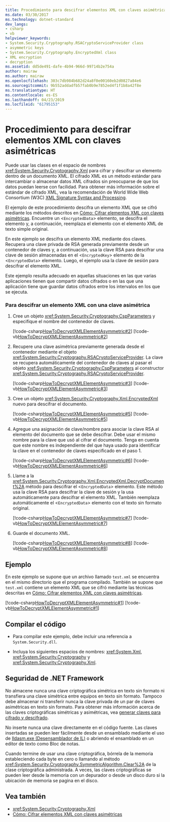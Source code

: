 ```yaml
---
title: Procedimiento para descifrar elementos XML con claves asimétricas
ms.date: 03/30/2017
ms.technology: dotnet-standard
dev_langs:
- csharp
- vb
helpviewer_keywords:
- System.Security.Cryptography.RSACryptoServiceProvider class
- asymmetric keys
- System.Security.Cryptography.EncryptedXml class
- XML encryption
- decryption
ms.assetid: dd5de491-dafe-4b94-966d-99714b2e754a
author: mairaw
ms.author: mairaw
ms.openlocfilehash: 303c7db984b682d24a8f0e00160eb2d0827a84e6
ms.sourcegitcommit: 9b552addadfb57fab0b9e7852ed4f1f1b8a42f8e
ms.translationtype: HT
ms.contentlocale: es-ES
ms.lasthandoff: 04/23/2019
ms.locfileid: "61795153"
---
```

# <a name="how-to-decrypt-xml-elements-with-asymmetric-keys"></a>Procedimiento para descifrar elementos XML con claves asimétricas
Puede usar las clases en el espacio de nombres <xref:System.Security.Cryptography.Xml> para cifrar y descifrar un elemento dentro de un documento XML.  El cifrado XML es un método estándar para intercambiar o almacenar datos XML cifrados sin preocuparse de que los datos puedan leerse con facilidad.  Para obtener más información sobre el estándar de cifrado XML, vea la recomendación de World Wide Web Consortium (W3C) [XML Signature Syntax and Processing](https://www.w3.org/TR/xmldsig-core/).  
  
 El ejemplo de este procedimiento descifra un elemento XML que se cifró mediante los métodos descritos en [Cómo: Cifrar elementos XML con claves asimétricas](../../../docs/standard/security/how-to-encrypt-xml-elements-with-asymmetric-keys.md).  Encuentre un <`EncryptedData`> elemento, se descifra el elemento y, a continuación, reemplaza el elemento con el elemento XML de texto simple original.  
  
 En este ejemplo se descifra un elemento XML mediante dos claves.  Recupera una clave privada de RSA generada previamente desde un contenedor de claves y, a continuación, usa la clave RSA para descifrar una clave de sesión almacenadas en el <`EncryptedKey`> elemento de la <`EncryptedData`> elemento.  Luego, el ejemplo usa la clave de sesión para descifrar el elemento XML.  
  
 Este ejemplo resulta adecuado en aquellas situaciones en las que varias aplicaciones tienen que compartir datos cifrados o en las que una aplicación tiene que guardar datos cifrados entre los intervalos en los que se ejecuta.  
  
### <a name="to-decrypt-an-xml-element-with-an-asymmetric-key"></a>Para descifrar un elemento XML con una clave asimétrica  
  
1. Cree un objeto <xref:System.Security.Cryptography.CspParameters> y especifique el nombre del contenedor de claves.  
  
     [!code-csharp[HowToDecryptXMLElementAsymmetric#2](../../../samples/snippets/csharp/VS_Snippets_CLR/HowToDecryptXMLElementAsymmetric/cs/sample.cs#2)]
     [!code-vb[HowToDecryptXMLElementAsymmetric#2](../../../samples/snippets/visualbasic/VS_Snippets_CLR/HowToDecryptXMLElementAsymmetric/vb/sample.vb#2)]  
  
2. Recupere una clave asimétrica previamente generada desde el contenedor mediante el objeto <xref:System.Security.Cryptography.RSACryptoServiceProvider>.  La clave se recupera automáticamente del contenedor de claves al pasar el objeto <xref:System.Security.Cryptography.CspParameters> al constructor <xref:System.Security.Cryptography.RSACryptoServiceProvider>.  
  
     [!code-csharp[HowToDecryptXMLElementAsymmetric#3](../../../samples/snippets/csharp/VS_Snippets_CLR/HowToDecryptXMLElementAsymmetric/cs/sample.cs#3)]
     [!code-vb[HowToDecryptXMLElementAsymmetric#3](../../../samples/snippets/visualbasic/VS_Snippets_CLR/HowToDecryptXMLElementAsymmetric/vb/sample.vb#3)]  
  
3. Cree un objeto <xref:System.Security.Cryptography.Xml.EncryptedXml> nuevo para descifrar el documento.  
  
     [!code-csharp[HowToDecryptXMLElementAsymmetric#5](../../../samples/snippets/csharp/VS_Snippets_CLR/HowToDecryptXMLElementAsymmetric/cs/sample.cs#5)]
     [!code-vb[HowToDecryptXMLElementAsymmetric#5](../../../samples/snippets/visualbasic/VS_Snippets_CLR/HowToDecryptXMLElementAsymmetric/vb/sample.vb#5)]  
  
4. Agregue una asignación de clave/nombre para asociar la clave RSA al elemento del documento que se debe descifrar.  Debe usar el mismo nombre para la clave que usó al cifrar el documento.  Tenga en cuenta que este nombre es independiente del que haya usado para identificar la clave en el contenedor de claves especificado en el paso 1.  
  
     [!code-csharp[HowToDecryptXMLElementAsymmetric#6](../../../samples/snippets/csharp/VS_Snippets_CLR/HowToDecryptXMLElementAsymmetric/cs/sample.cs#6)]
     [!code-vb[HowToDecryptXMLElementAsymmetric#6](../../../samples/snippets/visualbasic/VS_Snippets_CLR/HowToDecryptXMLElementAsymmetric/vb/sample.vb#6)]  
  
5. Llame a la <xref:System.Security.Cryptography.Xml.EncryptedXml.DecryptDocument%2A> método para descifrar el <`EncryptedData`> elemento.  Este método usa la clave RSA para descifrar la clave de sesión y la usa automáticamente para descifrar el elemento XML.  También reemplaza automáticamente el <`EncryptedData`> elemento con el texto sin formato original.  
  
     [!code-csharp[HowToDecryptXMLElementAsymmetric#7](../../../samples/snippets/csharp/VS_Snippets_CLR/HowToDecryptXMLElementAsymmetric/cs/sample.cs#7)]
     [!code-vb[HowToDecryptXMLElementAsymmetric#7](../../../samples/snippets/visualbasic/VS_Snippets_CLR/HowToDecryptXMLElementAsymmetric/vb/sample.vb#7)]  
  
6. Guarde el documento XML.  
  
     [!code-csharp[HowToDecryptXMLElementAsymmetric#8](../../../samples/snippets/csharp/VS_Snippets_CLR/HowToDecryptXMLElementAsymmetric/cs/sample.cs#8)]
     [!code-vb[HowToDecryptXMLElementAsymmetric#8](../../../samples/snippets/visualbasic/VS_Snippets_CLR/HowToDecryptXMLElementAsymmetric/vb/sample.vb#8)]  
  
## <a name="example"></a>Ejemplo  
 En este ejemplo se supone que un archivo llamado `test.xml` se encuentra en el mismo directorio que el programa compilado.  También se supone que `test.xml` contiene un elemento XML que se cifró mediante las técnicas descritas en [Cómo: Cifrar elementos XML con claves asimétricas](../../../docs/standard/security/how-to-encrypt-xml-elements-with-asymmetric-keys.md).  
  
 [!code-csharp[HowToDecryptXMLElementAsymmetric#1](../../../samples/snippets/csharp/VS_Snippets_CLR/HowToDecryptXMLElementAsymmetric/cs/sample.cs#1)]
 [!code-vb[HowToDecryptXMLElementAsymmetric#1](../../../samples/snippets/visualbasic/VS_Snippets_CLR/HowToDecryptXMLElementAsymmetric/vb/sample.vb#1)]  
  
## <a name="compiling-the-code"></a>Compilar el código  
  
- Para compilar este ejemplo, debe incluir una referencia a `System.Security.dll`.  
  
- Incluya los siguientes espacios de nombres: <xref:System.Xml>, <xref:System.Security.Cryptography> y <xref:System.Security.Cryptography.Xml>.  
  
## <a name="net-framework-security"></a>Seguridad de .NET Framework  
 No almacene nunca una clave criptográfica simétrica en texto sin formato ni transfiera una clave simétrica entre equipos en texto sin formato.  Tampoco debe almacenar ni transferir nunca la clave privada de un par de claves asimétricas en texto sin formato.  Para obtener más información acerca de las claves criptográficas simétricas y asimétricas, vea [generar claves para cifrado y descifrado](../../../docs/standard/security/generating-keys-for-encryption-and-decryption.md).  
  
 No inserte nunca una clave directamente en el código fuente.  Las claves insertadas se pueden leer fácilmente desde un ensamblado mediante el uso de [Ildasm.exe (Desensamblador de IL)](../../../docs/framework/tools/ildasm-exe-il-disassembler.md) o abriendo el ensamblado en un editor de texto como Bloc de notas.  
  
 Cuando termine de usar una clave criptográfica, bórrela de la memoria estableciendo cada byte en cero o llamando al método <xref:System.Security.Cryptography.SymmetricAlgorithm.Clear%2A> de la clase criptográfica administrada.  A veces, las claves criptográficas se pueden leer desde la memoria con un depurador o desde un disco duro si la ubicación de memoria se pagina en el disco.  
  
## <a name="see-also"></a>Vea también

- <xref:System.Security.Cryptography.Xml>
- [Cómo: Cifrar elementos XML con claves asimétricas](../../../docs/standard/security/how-to-encrypt-xml-elements-with-asymmetric-keys.md)
